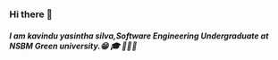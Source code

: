 ### Hi there 👋
##### I am kavindu yasintha silva,Software Engineering Undergraduate at NSBM Green university.😁 🎓 👨🏻‍💻



<!--
**kavindyasinthasilva/kavindyasinthasilva** is a ✨ _special_ ✨ repository because its `README.md` (this file) appears on your GitHub profile.

##### I am kavindu yasintha silva,Software Engineering Undergraduate at NSBM Green university.


